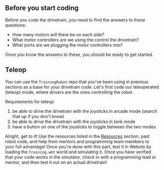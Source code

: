 ## Before you start coding

Before you code the drivetrain, you need to find the answers to these questions:

- How many motors will there be on each side?
- What motor controllers are we using the control the drivetrain?
- What ports are we plugging the motor controllers into?

Once you know the answers to these, you should be ready to get started.

## Teleop

You can use the `TrainingRobot` repo that you've been using in previous sections as a base for your drivetrain code. Let's first code our teleoperated (teleop) mode, where drivers are the ones controlling the robot.

Requirements for teleop:

1. be able to drive the drivetrain with the joysticks in arcade mode (search that up if you don't know)
2. be able to drive the drivetrain with the joysticks in tank mode
3. have a button on one of the joysticks to toggle between the two modes

Alright, get to it! Use the resources listed in the [Resources](/resources/) section, past robot code, and help from mentors and programming team members to your full advantage! Once you're done with this part, test it in Webots by loading the `Training.wbt` world and simulating it. Once you have verified that your code works in the simulator, check in with a programming lead or mentor, and then test it out on an actual drivetrain!
